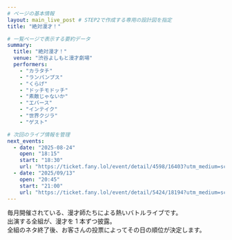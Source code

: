 ```yaml
---
# ページの基本情報
layout: main_live_post # STEP2で作成する専用の設計図を指定
title: "絶対漫才！"

# 一覧ページで表示する要約データ
summary:
  title: "絶対漫才！"
  venue: "渋谷よしもと漫才劇場"
  performers:
    - "カラタチ"
    - "ランパンプス"
    - "くらげ"
    - "ドッチモドッチ"
    - "素敵じゃないか"
    - "エバース"
    - "インテイク"
    - "世界クジラ"
    - "ゲスト"

# 次回のライブ情報を管理
next_events:
  - date: "2025-08-24"
    open: "18:15"
    start: "18:30"
    url: "https://ticket.fany.lol/event/detail/4598/16403?utm_medium=schedule&utm_source=shibuya_manzaigekijyo&utm_campaign=%E7%B5%B6%E5%AF%BE%E6%BC%AB%E6%89%8D%EF%BC%81"
  - date: "2025/09/13"
    open: "20:45"
    start: "21:00"
    url: "https://ticket.fany.lol/event/detail/5424/18194?utm_medium=schedule&utm_source=shibuya_manzaigekijyo&utm_campaign=%E7%B5%B6%E5%AF%BE%E6%BC%AB%E6%89%8D%EF%BC%81"
---
```


毎月開催されている、漫才師たちによる熱いバトルライブです。<br>
出演する全組が、漫才を 1 本ずつ披露。<br>
全組のネタ終了後、お客さんの投票によってその日の順位が決定します。
